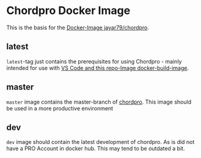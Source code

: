 # Chordpro Docker Image
This is the basis for the [Docker-Image jayar79/chordpro](https://hub.docker.com/repository/docker/jayar79/chordpro).

## latest
`latest`-tag just contains the prerequisites for using Chordpro - mainly intended for use with [VS Code and this repo-Image docker-build-image](https://github.com/JoeRu/chordpro_dev_env).

## master
`master` image contains the master-branch of [chordpro](https://github.com/ChordPro/chordpro).
This image should be used in a more productive environment

## dev

`dev` image should contain the latest development of chordpro. As is did not have a PRO Account in docker hub. This may tend to be outdated a bit.
